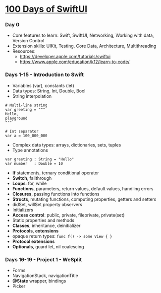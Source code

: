 # [100 Days of SwiftUI](https://www.hackingwithswift.com/100/swiftui)

### Day 0
* Core features to learn: Swift, SwiftUI, Networking, Working with data, Version Control
* Extension skills: UIKit, Testing, Core Data, Architecture, Multithreading
* Resources:
    * https://developer.apple.com/tutorials/swiftui
    * https://www.apple.com/education/k12/learn-to-code/  

### Days 1-15 - Introduction to Swift
* Variables (var), constants (let)
* Data types: String, Int, Double, Bool
* String interpolation

```
# Multi-line string
var greeting = """
Hello,
playground
"""

# Int separator
var a = 100_000_000
```

* Complex data types: arrays, dictionaries, sets, tuples
* Type annotations
```
var greeting : String = "Hello"
var number   : Double = 10
```
* **If** statements, ternary conditional operator
* **Switch**, fallthrough
* **Loops**: for, while
* **Functions**, parameters, return values, default values, handling errors
* **Closures**, passing functions into functions
* **Structs**, mutating functions, computing properties, getters and setters
* didSet, willSet property observers
* Initializers
* **Access control**: public, private, fileprivate, private(set)
* Static properties and methods
* **Classes**, inheritance, deinitializer
* **Protocols**, **extensions**
* opaque return types: ``func f() -> some View { }``
* **Protocol extensions**
* **Optionals**, guard let, nil coalescing

### Days 16-19 - Project 1 - WeSplit
* Forms
* NavigationStack, navigationTitle
* **@State** wrapper, bindings
* Picker